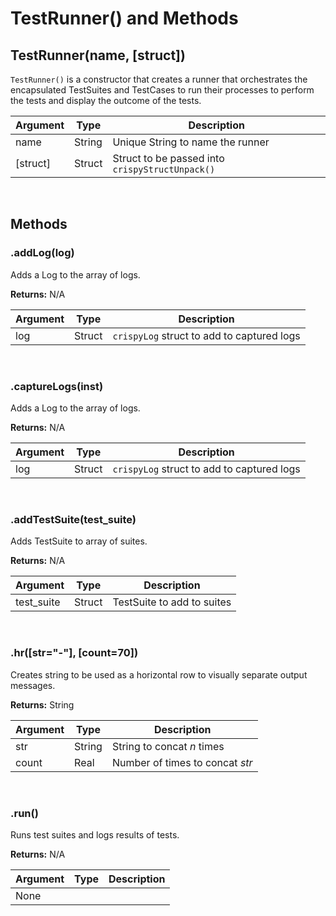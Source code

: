 # TestRunner() and Methods

## TestRunner(name, [struct])

`TestRunner()` is a constructor that creates a runner that orchestrates the encapsulated TestSuites and TestCases to run their processes to perform the tests and display the outcome of the tests.

| Argument | Type | Description |
| -- | -- | -- |
| name | String | Unique String to name the runner|
| [struct] | Struct | Struct to be passed into `crispyStructUnpack()` |

<br>

## Methods

### .addLog(log)

Adds a Log to the array of logs.

**Returns:** N/A

| Argument | Type | Description |
| ---- | ---- | ---- |
| log | Struct | `crispyLog` struct to add to captured logs |

<br>

### .captureLogs(inst)

Adds a Log to the array of logs.

**Returns:** N/A

| Argument | Type | Description |
| ---- | ---- | ---- |
| log | Struct | `crispyLog` struct to add to captured logs |

<br>

### .addTestSuite(test_suite)

Adds TestSuite to array of suites.

**Returns:** N/A

| Argument | Type | Description |
| ---- | ---- | ---- |
| test_suite | Struct | TestSuite to add to suites |

<br>

### .hr([str="-"], [count=70])

Creates string to be used as a horizontal row to visually separate output messages.

**Returns:** String

| Argument | Type | Description |
| ---- | ---- | ---- |
| str | String | String to concat *n* times |
| count | Real | Number of times to concat *str* |

<br>

### .run()

Runs test suites and logs results of tests.

**Returns:** N/A

| Argument | Type | Description |
| ---- | ---- | ---- |
| None |  |  |
